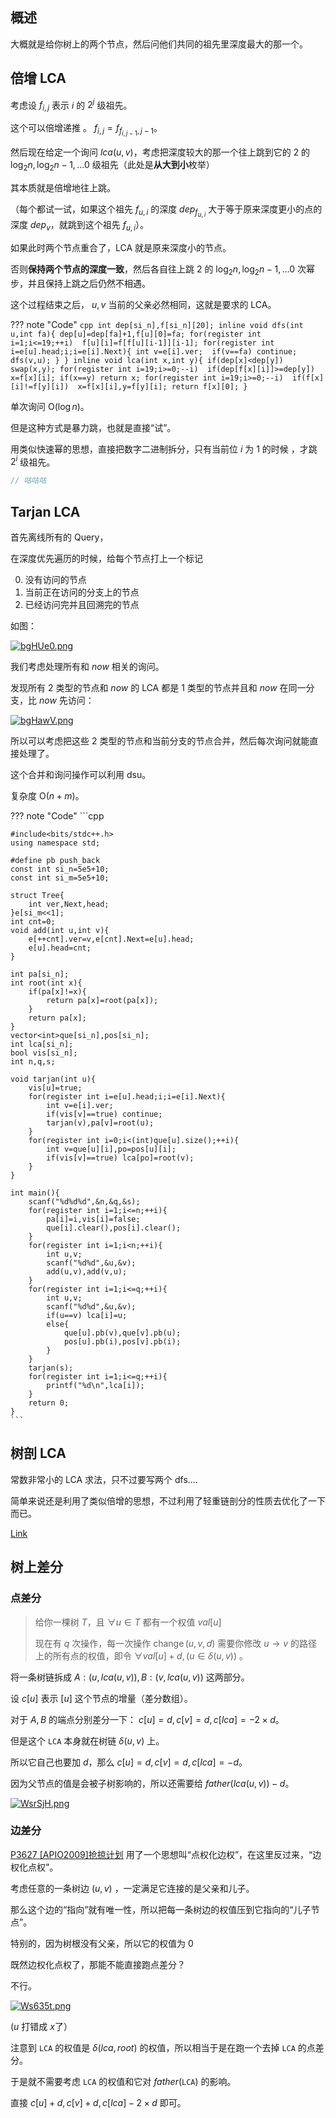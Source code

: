 
## 概述

大概就是给你树上的两个节点，然后问他们共同的祖先里深度最大的那一个。

## 倍增 LCA

考虑设 $f_{i,j}$ 表示 $i$ 的 $2^j$ 级祖先。

这个可以倍增递推 。 $f_{i,j}=f_{f_{i,j-1},j-1}$。

然后现在给定一个询问 $lca(u,v)$，考虑把深度较大的那一个往上跳到它的 $2$ 的 $\log_2n,\log_2n-1,\dots 0$ 级祖先（此处是**从大到小**枚举）

其本质就是倍增地往上跳。

（每个都试一试，如果这个祖先 $f_{u,i}$ 的深度 $dep_{f_{u,i}}$ 大于等于原来深度更小的点的深度 $dep_v$，就跳到这个祖先 $f_{u,i}$）。

如果此时两个节点重合了，LCA 就是原来深度小的节点。

否则**保持两个节点的深度一致**，然后各自往上跳 $2$ 的 $\log_2n,\log_2n-1,\dots 0$ 次幂步，并且保持上跳之后仍然不相遇。

这个过程结束之后， $u,v$ 当前的父亲必然相同，这就是要求的 LCA。

??? note "Code"
	```cpp
	int dep[si_n],f[si_n][20];
	inline void dfs(int u,int fa){
		dep[u]=dep[fa]+1,f[u][0]=fa;
	    for(register int i=1;i<=19;++i) 
	        f[u][i]=f[f[u][i-1]][i-1];
	    for(register int i=e[u].head;i;i=e[i].Next){
			int v=e[i].ver; 
	        if(v==fa) continue;
	        dfs(v,u);
	    }
	}
	inline void lca(int x,int y){
	    if(dep[x]<dep[y]) swap(x,y);
	    for(register int i=19;i>=0;--i) 
	        if(dep[f[x][i]]>=dep[y]) 
	            x=f[x][i];
	    if(x==y) return x;
	    for(register int i=19;i>=0;--i) 
	        if(f[x][i]!=f[y][i]) 
	            x=f[x][i],y=f[y][i];
	    return f[x][0];
	}
	```

单次询问 $\text{O}(\log n)$。

但是这种方式是暴力跳，也就是直接“试”。

用类似快速幂的思想，直接把数字二进制拆分，只有当前位 $i$ 为 $1$ 的时候 ，才跳 $2^i$ 级祖先。

```cpp
// 咕咕咕
```

## Tarjan LCA

首先离线所有的 Query，

在深度优先遍历的时候，给每个节点打上一个标记

0. 没有访问的节点
1. 当前正在访问的分支上的节点
2. 已经访问完并且回溯完的节点

如图：

[![bgHUe0.png](https://s1.ax1x.com/2022/03/08/bgHUe0.png)](https://imgtu.com/i/bgHUe0)

我们考虑处理所有和 $now$ 相关的询问。

发现所有 2 类型的节点和 $now$ 的 LCA 都是 1 类型的节点并且和 $now$ 在同一分支，比 $now$ 先访问：

[![bgHawV.png](https://s1.ax1x.com/2022/03/08/bgHawV.png)](https://imgtu.com/i/bgHawV)

所以可以考虑把这些 2 类型的节点和当前分支的节点合并，然后每次询问就能直接处理了。

这个合并和询问操作可以利用 dsu。

复杂度 $\text{O}(n+m)$。

??? note "Code"
	```cpp
	
	#include<bits/stdc++.h>
	using namespace std;
	
	#define pb push_back
	const int si_n=5e5+10;
	const int si_m=5e5+10;
	
	struct Tree{
		int ver,Next,head;
	}e[si_m<<1];
	int cnt=0;
	void add(int u,int v){
		e[++cnt].ver=v,e[cnt].Next=e[u].head;
		e[u].head=cnt;
	}
	
	int pa[si_n];
	int root(int x){
		if(pa[x]!=x){
			return pa[x]=root(pa[x]);
		}
		return pa[x];
	}
	vector<int>que[si_n],pos[si_n];
	int lca[si_n];
	bool vis[si_n];
	int n,q,s;
	
	void tarjan(int u){
		vis[u]=true;
		for(register int i=e[u].head;i;i=e[i].Next){
			int v=e[i].ver;
			if(vis[v]==true) continue;
			tarjan(v),pa[v]=root(u);
		}
		for(register int i=0;i<(int)que[u].size();++i){
			int v=que[u][i],po=pos[u][i];
			if(vis[v]==true) lca[po]=root(v);
		}
	}
	
	int main(){
		scanf("%d%d%d",&n,&q,&s);
		for(register int i=1;i<=n;++i){
			pa[i]=i,vis[i]=false;
			que[i].clear(),pos[i].clear();
		}
		for(register int i=1;i<n;++i){
			int u,v;
			scanf("%d%d",&u,&v);
			add(u,v),add(v,u);
		}
		for(register int i=1;i<=q;++i){
			int u,v;
			scanf("%d%d",&u,&v);
			if(u==v) lca[i]=u;
			else{
				que[u].pb(v),que[v].pb(u);
				pos[u].pb(i),pos[v].pb(i);
			}
		}
		tarjan(s);
		for(register int i=1;i<=q;++i){
			printf("%d\n",lca[i]);
		}
		return 0;
	}
	```

## 树剖 LCA

常数非常小的 LCA 求法，只不过要写两个 dfs....

简单来说还是利用了类似倍增的思想，不过利用了轻重链剖分的性质去优化了一下而已。

[Link](../ds/hard/hld.md#lca)

## 树上差分

### 点差分

> 给你一棵树 $T$，且 $\forall u \in T$ 都有一个权值 $val[u]$
>
> 现在有 $q$ 次操作，每一次操作 $\operatorname{change}(u,v,d)$ 需要你修改 $u \to v$ 的路径上的所有点的权值，即令 $\forall val[u]+d,(u\in \delta(u,v))$ 。

将一条树链拆成 $A:(u,lca(u,v)),B:(v,lca(u,v))$ 这两部分。

设 $c[u]$ 表示 $[u]$ 这个节点的增量（差分数组）。

对于 $A,B$ 的端点分别差分一下： $c[u]=d,c[v]=d,c[lca]=-2\times d$。

但是这个 $\texttt{LCA}$ 本身就在树链 $\delta(u,v)$ 上。

所以它自己也要加 $d$，那么 $c[u]=d,c[v]=d,c[lca]=-d$。

因为父节点的值是会被子树影响的，所以还需要给 $father(lca(u,v))-d$。

[![WsrSjH.png](https://z3.ax1x.com/2021/07/23/WsrSjH.png)](https://imgtu.com/i/WsrSjH)

### 边差分

[P3627 [APIO2009]抢掠计划](https://www.luogu.com.cn/problem/P3627) 用了一个思想叫“点权化边权”，在这里反过来，“边权化点权”。

考虑任意的一条树边 $(u,v)$ ，一定满足它连接的是父亲和儿子。

那么这个边的“指向”就有唯一性，所以把每一条树边的权值压到它指向的“儿子节点”。

特别的，因为树根没有父亲，所以它的权值为 $0$

既然边权化点权了，那能不能直接跑点差分？

不行。

[![Ws635t.png](https://z3.ax1x.com/2021/07/23/Ws635t.png)](https://imgtu.com/i/Ws635t)

($u$ 打错成 $x$了）

注意到 $\texttt{LCA}$ 的权值是 $\delta(lca,root)$ 的权值，所以相当于是在跑一个去掉 $\texttt{LCA}$ 的点差分。

于是就不需要考虑 $\texttt{LCA}$ 的权值和它对 $father({\texttt{LCA}})$ 的影响。

直接 $c[u]+d,c[v]+d,c[lca]-2\times d$ 即可。
